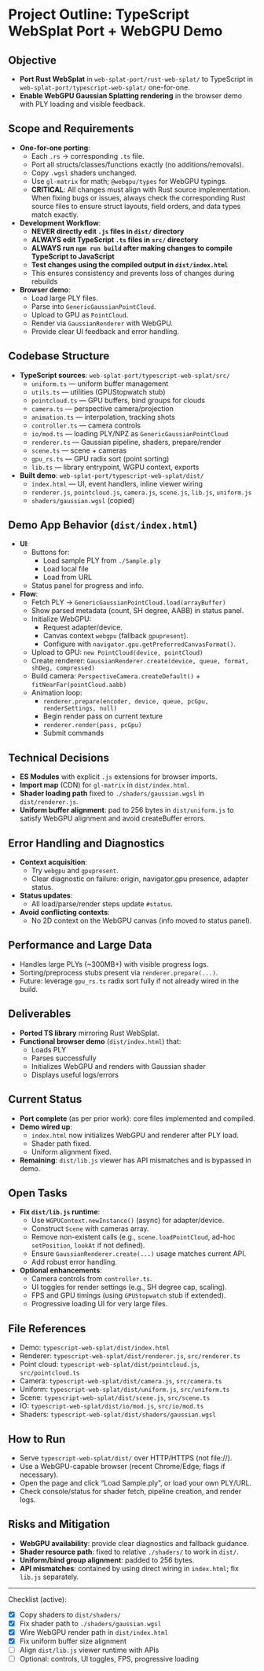 # Project Outline: TypeScript WebSplat Port + WebGPU Demo

## Objective
- **Port Rust WebSplat** in `web-splat-port/rust-web-splat/` to TypeScript in `web-splat-port/typescript-web-splat/` one-for-one.
- **Enable WebGPU Gaussian Splatting rendering** in the browser demo with PLY loading and visible feedback.

## Scope and Requirements
- **One-for-one porting**:
  - Each `.rs` -> corresponding `.ts` file.
  - Port all structs/classes/functions exactly (no additions/removals).
  - Copy `.wgsl` shaders unchanged.
  - Use `gl-matrix` for math; `@webgpu/types` for WebGPU typings.
  - **CRITICAL**: All changes must align with Rust source implementation. When fixing bugs or issues, always check the corresponding Rust source files to ensure struct layouts, field orders, and data types match exactly.
- **Development Workflow**:
  - **NEVER directly edit `.js` files in `dist/` directory**
  - **ALWAYS edit TypeScript `.ts` files in `src/` directory**
  - **ALWAYS run `npm run build` after making changes to compile TypeScript to JavaScript**
  - **Test changes using the compiled output in `dist/index.html`**
  - This ensures consistency and prevents loss of changes during rebuilds
- **Browser demo**:
  - Load large PLY files.
  - Parse into `GenericGaussianPointCloud`.
  - Upload to GPU as `PointCloud`.
  - Render via `GaussianRenderer` with WebGPU.
  - Provide clear UI feedback and error handling.

## Codebase Structure
- **TypeScript sources**: `web-splat-port/typescript-web-splat/src/`
  - `uniform.ts` — uniform buffer management
  - `utils.ts` — utilities (GPUStopwatch stub)
  - `pointcloud.ts` — GPU buffers, bind groups for clouds
  - `camera.ts` — perspective camera/projection
  - `animation.ts` — interpolation, tracking shots
  - `controller.ts` — camera controls
  - `io/mod.ts` — loading PLY/NPZ as `GenericGaussianPointCloud`
  - `renderer.ts` — Gaussian pipeline, shaders, prepare/render
  - `scene.ts` — scene + cameras
  - `gpu_rs.ts` — GPU radix sort (point sorting)
  - `lib.ts` — library entrypoint, WGPU context, exports
- **Built demo**: `web-splat-port/typescript-web-splat/dist/`
  - `index.html` — UI, event handlers, inline viewer wiring
  - `renderer.js`, `pointcloud.js`, `camera.js`, `scene.js`, `lib.js`, `uniform.js`
  - `shaders/gaussian.wgsl` (copied)

## Demo App Behavior (`dist/index.html`)
- **UI**:
  - Buttons for:
    - Load sample PLY from `./Sample.ply`
    - Load local file
    - Load from URL
  - Status panel for progress and info.
- **Flow**:
  - Fetch PLY -> `GenericGaussianPointCloud.load(arrayBuffer)`
  - Show parsed metadata (count, SH degree, AABB) in status panel.
  - Initialize WebGPU:
    - Request adapter/device.
    - Canvas context `webgpu` (fallback `gpupresent`).
    - Configure with `navigator.gpu.getPreferredCanvasFormat()`.
  - Upload to GPU: `new PointCloud(device, pointCloud)`
  - Create renderer: `GaussianRenderer.create(device, queue, format, shDeg, compressed)`
  - Build camera: `PerspectiveCamera.createDefault()` + `fitNearFar(pointCloud.aabb)`
  - Animation loop:
    - `renderer.prepare(encoder, device, queue, pcGpu, renderSettings, null)`
    - Begin render pass on current texture
    - `renderer.render(pass, pcGpu)`
    - Submit commands

## Technical Decisions
- **ES Modules** with explicit `.js` extensions for browser imports.
- **Import map** (CDN) for `gl-matrix` in `dist/index.html`.
- **Shader loading path** fixed to `./shaders/gaussian.wgsl` in `dist/renderer.js`.
- **Uniform buffer alignment**: pad to 256 bytes in `dist/uniform.js` to satisfy WebGPU alignment and avoid createBuffer errors.

## Error Handling and Diagnostics
- **Context acquisition**:
  - Try `webgpu` and `gpupresent`.
  - Clear diagnostic on failure: origin, navigator.gpu presence, adapter status.
- **Status updates**:
  - All load/parse/render steps update `#status`.
- **Avoid conflicting contexts**:
  - No 2D context on the WebGPU canvas (info moved to status panel).

## Performance and Large Data
- Handles large PLYs (~300MB+) with visible progress logs.
- Sorting/preprocess stubs present via `renderer.prepare(...)`.
- Future: leverage `gpu_rs.ts` radix sort fully if not already wired in the build.

## Deliverables
- **Ported TS library** mirroring Rust WebSplat.
- **Functional browser demo** (`dist/index.html`) that:
  - Loads PLY
  - Parses successfully
  - Initializes WebGPU and renders with Gaussian shader
  - Displays useful logs/errors

## Current Status
- **Port complete** (as per prior work): core files implemented and compiled.
- **Demo wired up**:
  - `index.html` now initializes WebGPU and renderer after PLY load.
  - Shader path fixed.
  - Uniform alignment fixed.
- **Remaining**: `dist/lib.js` viewer has API mismatches and is bypassed in demo.

## Open Tasks
- **Fix `dist/lib.js` runtime**:
  - Use `WGPUContext.newInstance()` (async) for adapter/device.
  - Construct `Scene` with cameras array.
  - Remove non-existent calls (e.g., `scene.loadPointCloud`, ad-hoc `setPosition`, `lookAt` if not defined).
  - Ensure `GaussianRenderer.create(...)` usage matches current API.
  - Add robust error handling.
- **Optional enhancements**:
  - Camera controls from `controller.ts`.
  - UI toggles for render settings (e.g., SH degree cap, scaling).
  - FPS and GPU timings (using `GPUStopwatch` stub if extended).
  - Progressive loading UI for very large files.

## File References
- Demo: `typescript-web-splat/dist/index.html`
- Renderer: `typescript-web-splat/dist/renderer.js`, `src/renderer.ts`
- Point cloud: `typescript-web-splat/dist/pointcloud.js`, `src/pointcloud.ts`
- Camera: `typescript-web-splat/dist/camera.js`, `src/camera.ts`
- Uniform: `typescript-web-splat/dist/uniform.js`, `src/uniform.ts`
- Scene: `typescript-web-splat/dist/scene.js`, `src/scene.ts`
- IO: `typescript-web-splat/dist/io/mod.js`, `src/io/mod.ts`
- Shaders: `typescript-web-splat/dist/shaders/gaussian.wgsl`

## How to Run
- Serve `typescript-web-splat/dist/` over HTTP/HTTPS (not file://).
- Use a WebGPU-capable browser (recent Chrome/Edge; flags if necessary).
- Open the page and click “Load Sample.ply”, or load your own PLY/URL.
- Check console/status for shader fetch, pipeline creation, and render logs.

## Risks and Mitigation
- **WebGPU availability**: provide clear diagnostics and fallback guidance.
- **Shader resource path**: fixed to relative `./shaders/` to work in `dist/`.
- **Uniform/bind group alignment**: padded to 256 bytes.
- **API mismatches**: contained by using direct wiring in `index.html`; fix `lib.js` separately.

---

Checklist (active):
- [x] Copy shaders to `dist/shaders/`
- [x] Fix shader path to `./shaders/gaussian.wgsl`
- [x] Wire WebGPU render path in `dist/index.html`
- [x] Fix uniform buffer size alignment
- [ ] Align `dist/lib.js` viewer runtime with APIs
- [ ] Optional: controls, UI toggles, FPS, progressive loading
